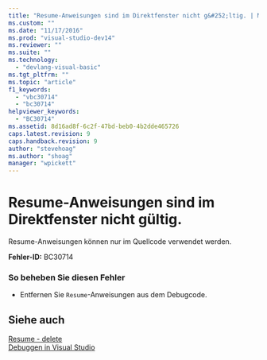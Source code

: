 ```yaml
---
title: "Resume-Anweisungen sind im Direktfenster nicht g&#252;ltig. | Microsoft Docs"
ms.custom: ""
ms.date: "11/17/2016"
ms.prod: "visual-studio-dev14"
ms.reviewer: ""
ms.suite: ""
ms.technology: 
  - "devlang-visual-basic"
ms.tgt_pltfrm: ""
ms.topic: "article"
f1_keywords: 
  - "vbc30714"
  - "bc30714"
helpviewer_keywords: 
  - "BC30714"
ms.assetid: 8d16ad8f-6c2f-47bd-beb0-4b2dde465726
caps.latest.revision: 9
caps.handback.revision: 9
author: "stevehoag"
ms.author: "shoag"
manager: "wpickett"
---
```

# Resume-Anweisungen sind im Direktfenster nicht g&#252;ltig.
Resume\-Anweisungen können nur im Quellcode verwendet werden.  
  
 **Fehler\-ID:** BC30714  
  
### So beheben Sie diesen Fehler  
  
-   Entfernen Sie `Resume`\-Anweisungen aus dem Debugcode.  
  
## Siehe auch  
 [Resume \- delete](http://msdn.microsoft.com/de-de/fc82a786-a342-49d0-82a3-63f33e28f00f)   
 [Debuggen in Visual Studio](/visual-studio/debugger/debugging-in-visual-studio)